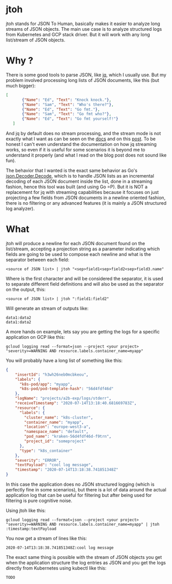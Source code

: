 # jtoh

jtoh stands for JSON To Human, basically makes it easier to analyze long
streams of JSON objects.
The main use case is to analyze structured logs from Kubernetes and GCP
stack driver. But it will work with any long list/stream of JSON objects.

# Why ?

 There is some good tools to parse JSON, like
 [jq](https://stedolan.github.io/jq/manual), which I usually use.
 But my problem involved processing long lists of JSON documents,
 like this (but much bigger):
 
 ```json
 [
		{"Name": "Ed", "Text": "Knock knock."},
		{"Name": "Sam", "Text": "Who's there?"},
		{"Name": "Ed", "Text": "Go fmt."},
		{"Name": "Sam", "Text": "Go fmt who?"},
		{"Name": "Ed", "Text": "Go fmt yourself!"}
	]
 ```
 
 And jq by default does no stream processing, and the stream mode is not
 exactly what I want as can be seen on the
 [docs](https://stedolan.github.io/jq/manual/#Streaming) and on this
 [post](https://devblog.songkick.com/parsing-ginormous-json-files-via-streaming-be6561ea8671).
 To be honest I can't even understand the documentation on how jq streaming
 works, so even if it is useful for some scenarios it is beyond me to
 understand it properly (and what I read on the blog post does
 not sound like fun).
 
 The behavior that I wanted is the exact same behavior as
 Go's [json.Decoder.Decode](https://golang.org/pkg/encoding/json/#Decoder.Decode),
 which is to handle JSON lists as an incremental decoding of each JSON document
 inside the list, done in a streaming fashion, hence this tool was built
 (and using Go =P). But it is NOT a replacement for jq with streaming
 capabilities because it focuses on just projecting a few fields from JSON
 documents in a newline oriented fashion, there is no filtering or any advanced
 features (it is mainly a JSON structured log analyzer).
 
# What
 
jtoh will produce a newline for each JSON document found on the list/stream,
accepting a projection string as a parameter indicating which fields are going
to be used to compose each newline and what is the separator between each field:
 
```
<source of JSON list> | jtoh "<sep>field1<sep>field2<sep>field3.name"
```

Where **<sep>** is the first character and will be considered the separator,
it is used to separate different field definitions and will also be used
as the separator on the output, this:

```
<source of JSON list> | jtoh ":field1:field2"
```

Will generate an stream of outputs like:

```
data1:data2
data1:data2
```

A more hands on example, lets say you are getting the logs for a specific
application on GCP like this:

```
gcloud logging read --format=json --project <your project> "severity>=WARNING AND resource.labels.container_name=myapp"
```

You will probably have a long list of something like this:

```json
{
    "insertId": "h3wh26neb0mcbkeou",
    "labels": {
      "k8s-pod/app": "myapp",
      "k8s-pod/pod-template-hash": "56d4fdf46d"
    },
    "logName": "projects/a2b-exp/logs/stderr",
    "receiveTimestamp": "2020-07-14T13:18:40.681669783Z",
    "resource": {
      "labels": {
        "cluster_name": "k8s-cluster",
        "container_name": "myapp",
        "location": "europe-west3-a",
        "namespace_name": "default",
        "pod_name": "kraken-56d4fdf46d-f9trn",
        "project_id": "someproject"
      },
      "type": "k8s_container"
    },
    "severity": "ERROR",
    "textPayload": "cool log message",
    "timestamp": "2020-07-14T13:18:38.741851348Z"
}
```

In this case the application does no JSON structured logging
(which is perfectly fine in some scenarios),
but there is a lot of data around the
actual application log that can be useful for filtering but after
being used for filtering is pure cognitive noise.

Using jtoh like this:

```
gcloud logging read --format=json --project <your project> "severity>=WARNING AND resource.labels.container_name=myapp" | jtoh :timestamp:textPayload
```

You now get a stream of lines like this: 

```
2020-07-14T13:18:38.741851348Z:cool log message
```

The exact same thing is possible with the stream of JSON objects you
get when the application structure the log entries as JSON and you get the
logs directly from Kubernetes using kubectl like this:

```
TODO
```
